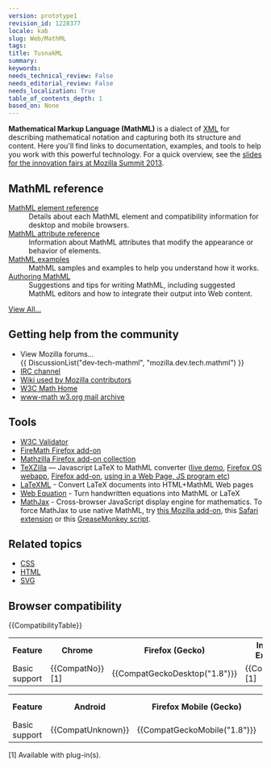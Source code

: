 ```yaml
---
version: prototype1
revision_id: 1228377
locale: kab
slug: Web/MathML
tags: 
title: TusnakML
summary: 
keywords: 
needs_technical_review: False
needs_editorial_review: False
needs_localization: True
table_of_contents_depth: 1
based_on: None
---
```

<p><strong>Mathematical Markup Language (MathML)</strong> is a&nbsp;dialect of <a href="/en-US/docs/XML">XML</a> for describing mathematical notation and capturing both its structure and content. Here you'll find links to documentation, examples, and tools to help you work with this powerful technology. For a quick overview, see the <a href="http://fred-wang.github.io/MozSummitMathML/index.html">slides for the innovation fairs at Mozilla Summit 2013</a>.</p>

<div class="row topicpage-table">
<div class="section">
<h2 id="MathML_reference">MathML reference</h2>

<dl>
 <dt><a href="/en-US/docs/Web/MathML/Element">MathML element reference</a></dt>
 <dd>Details about each MathML element and compatibility information for desktop and mobile browsers.</dd>
 <dt><a href="/en-US/docs/Web/MathML/Attribute">MathML attribute reference</a></dt>
 <dd>Information about MathML attributes that modify the appearance or behavior of elements.</dd>
 <dt><a href="/en-US/docs/Web/MathML/Examples">MathML examples</a></dt>
 <dd>MathML samples and examples to help you understand how it works.</dd>
 <dt><a href="/en-US/docs/Web/MathML/Authoring">Authoring MathML</a></dt>
 <dd>Suggestions and tips for writing MathML, including suggested MathML editors and how to integrate their output into Web content.</dd>
</dl>

<p><a href="/en-US/docs/tag/MathML">View All...</a></p>
</div>

<div class="section">
<h2 id="Getting_help_from_the_community">Getting help from the community</h2>

<ul>
 <li>View Mozilla forums...<br />
  {{ DiscussionList("dev-tech-mathml", "mozilla.dev.tech.mathml") }}</li>
 <li><a class="link-irc" href="irc://irc.mozilla.org/%23mathml" rel="external" target="_blank" title="#mathml">IRC channel</a></li>
 <li><a class="link-https" href="https://wiki.mozilla.org/MathML:Home_Page">Wiki used by Mozilla contributors</a></li>
 <li><a href="http://www.w3.org/Math/">W3C Math Home</a></li>
 <li><a href="http://lists.w3.org/Archives/Public/www-math/">www-math w3.org mail archive</a></li>
</ul>

<h2 id="Tools">Tools</h2>

<ul>
 <li><a class="external" href="http://validator.w3.org">W3C Validator</a></li>
 <li><a class="link-https" href="https://addons.mozilla.org/en/firefox/addon/8969/">FireMath Firefox add-on</a></li>
 <li><a href="https://addons.mozilla.org/firefox/collections/fred_wang/mathzilla/">Mathzilla Firefox add-on collection</a></li>
 <li><a href="https://github.com/fred-wang/TeXZilla">TeXZilla</a> — Javascript LaTeX to MathML converter (<a href="http://fred-wang.github.io/TeXZilla/">live demo</a>, <a href="http://r-gaia-cs.github.io/TeXZilla-webapp/">Firefox OS webapp</a>, <a href="https://addons.mozilla.org/en-US/firefox/addon/texzilla/">Firefox add-on</a>, <a href="https://github.com/fred-wang/TeXZilla/wiki/Using-TeXZilla">using in a Web Page, JS program etc</a>)</li>
 <li><a href="http://dlmf.nist.gov/LaTeXML/">LaTeXML</a> - Convert LaTeX documents into HTML+MathML Web pages</li>
 <li><a href="http://webdemo.visionobjects.com/home.html#equation">Web Equation</a> - Turn handwritten equations into MathML or LaTeX</li>
 <li><a href="http://www.mathjax.org/">MathJax</a> - Cross-browser JavaScript display engine for mathematics. To force MathJax to use native MathML, try <a href="https://addons.mozilla.org/en-US/firefox/addon/mathjax-native-mathml/">this Mozilla add-on</a>, this <a href="http://fred-wang.github.io/mathjax-native-mathml-safari/mathjax-native-mathml.safariextz">Safari extension</a> or this <a href="https://openuserjs.org/scripts/fred.wang/MathJax_Native_MathML/">GreaseMonkey script</a>.</li>
</ul>

<h2 id="Related_topics">Related topics</h2>

<ul>
 <li><a href="/en-US/docs/Web/CSS">CSS</a></li>
 <li><a href="/en-US/docs/Web/HTML">HTML</a></li>
 <li><a href="/en-US/docs/Web/SVG">SVG</a></li>
</ul>
</div>
</div>

<h2 id="Browser_compatibility">Browser compatibility</h2>

<p>{{CompatibilityTable}}</p>

<div id="compat-desktop">
<table class="compat-table">
 <tbody>
  <tr>
   <th>Feature</th>
   <th>Chrome</th>
   <th>Firefox (Gecko)</th>
   <th>Internet Explorer</th>
   <th>Opera</th>
   <th>Safari</th>
  </tr>
  <tr>
   <td>Basic support</td>
   <td>{{CompatNo}} [1]</td>
   <td>{{CompatGeckoDesktop("1.8")}}</td>
   <td>{{CompatNo}} [1]</td>
   <td>{{CompatNo}} [1]</td>
   <td>{{CompatSafari(5.1)}}</td>
  </tr>
 </tbody>
</table>
</div>

<div id="compat-mobile">
<table class="compat-table">
 <tbody>
  <tr>
   <th>Feature</th>
   <th>Android</th>
   <th>Firefox Mobile (Gecko)</th>
   <th>IE Mobile</th>
   <th>Opera Mobile</th>
   <th>Safari Mobile</th>
  </tr>
  <tr>
   <td>Basic support</td>
   <td>{{CompatUnknown}}</td>
   <td>{{CompatGeckoMobile("1.8")}}</td>
   <td>{{CompatUnknown}}</td>
   <td>{{CompatUnknown}}</td>
   <td>5.1</td>
  </tr>
 </tbody>
</table>
</div>

<p>[1] Available with plug-in(s).</p>

